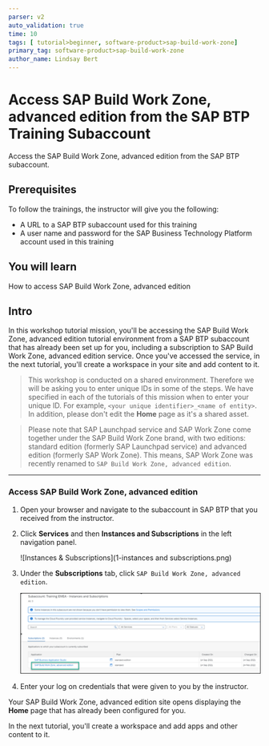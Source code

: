 ```yaml
---
parser: v2
auto_validation: true
time: 10
tags: [ tutorial>beginner, software-product>sap-build-work-zone]
primary_tag: software-product>sap-build-work-zone
author_name: Lindsay Bert
---
```


# Access SAP Build Work Zone, advanced edition from the SAP BTP Training Subaccount
<!-- description --> Access the SAP Build Work Zone, advanced edition from the SAP BTP subaccount.

## Prerequisites
To follow the trainings, the instructor will give you the following:
 - A URL to a SAP BTP subaccount used for this training
 - A user name and password for the SAP Business Technology Platform account used in this training


## You will learn
  How to access SAP Build Work Zone, advanced edition


## Intro
In this workshop tutorial mission, you'll be accessing the SAP Build Work Zone, advanced edition tutorial environment from a SAP BTP subaccount that has already been set up for you, including a subscription to SAP Build Work Zone, advanced edition service. Once you've accessed the service, in the next tutorial, you'll create a workspace in your site and add content to it.

>This workshop is conducted on a shared environment. Therefore we will be asking you to enter unique IDs in some of the steps. We have specified in each of the tutorials of this mission when to enter your unique ID. For example, `<your unique identifier>_<name of entity>`. In addition, please don't edit the **Home** page as it's a shared asset.  

>Please note that SAP Launchpad service and SAP Work Zone come together under the SAP Build Work Zone brand, with two editions: standard edition (formerly SAP Launchpad service) and advanced edition (formerly SAP Work Zone).
 This means, SAP Work Zone was recently renamed to `SAP Build Work Zone, advanced edition`.



---

### Access SAP Build Work Zone, advanced edition


1. Open your browser and navigate to the subaccount in SAP BTP that you received from the instructor.

2. Click **Services** and then **Instances and Subscriptions** in the left navigation panel.

    ![Instances & Subscriptions](1-instances and subscriptions.png)

3. Under the **Subscriptions** tab, click `SAP Build Work Zone, advanced edition`.

    ![Open work zone](2-open-work-zone.png)

4. Enter your log on credentials that were given to you by the instructor.

Your SAP Build Work Zone, advanced edition site opens displaying the **Home** page that has already been configured for you.

In the next tutorial, you'll create a workspace and add apps and other content to it.
